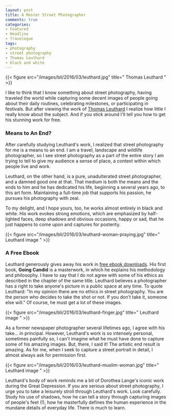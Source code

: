 ```yaml
---
layout: post
title: A Master Street Photographer
comments: true
categories:
- Featured
- Headline
- Travelogue
tags:
- photography
- street photography
- Thomas Leuthard
- black and white
---
```


{{< figure src="/images/bli/2016/03/leuthard.jpg" title=" Thomas Leuthard  " >}}

I like to think that I know something about street photography, having traveled the world while capturing some decent images of people going about their daily routines, celebrating milestones, or participating in festivals. But after viewing the work of [Thomas Leuthard](http://thomas.leuthard.photography/) I realize how little I really know about the subject. And if you stick around I'll tell you how to get his stunning work for free. 

<!--more-->

### Means to An End?

After carefully studying Leuthard's work, I realized that street photography for me is a means to an end. I am a travel, landscape and wildlife photographer, so I see street photography as a part of the entire story I am trying to tell to give my audience a sense of place, a context within which people live and work. 

Leuthard, on the other hand, is a pure, unadulterated street photographer, and a damned good one at that. That medium is both the means and the ends to him and he has dedicated his life, beginning a several years ago, to this art form. Maintaining a full-time job that supports his passion, he pursues his photography with zeal. 

To my delight, and I hope yours, too, he works almost entirely in black and white. His work evokes strong emotions, which are emphasized by half-lighted faces, deep shadows and obvious occasions, happy or sad, that he just happens to come upon and captures for posterity. 

{{< figure src="/images/bli/2016/03/leuthard-woman-praying.jpg" title=" Leuthard image  " >}}

### A Free Ebook

Leuthard generously gives away his work in [free ebook downloads](http://thomas.leuthard.photography/ebooks/). His first book, **Going Candid** is a masterwork, in which he explains his methodology and philosophy. I have to say that I do not agree with some of his ethics as described in the chapter of the same title. Leuthard believes a photographer has a right to take anyone's picture in a public space at any time. To quote Leuthard: "In my opinion there are no ethics in street photography. You are the person who decides to take the shot or not. If you don’t take it, someone else will." Of course, he must get a lot of these images.

{{< figure src="/images/bli/2016/03/leuthard-finger.jpg" title=" Leuthard image  " >}}

As a former newspaper photographer several lifetimes ago, I agree with his take... in principal. However, Leuthard's work is so intensely personal, sometimes painfully so, I can't imagine what he must have done to capture some of his amazing images. But, there, I said it! The artistic end result is amazing. As for me, when I seek to capture a street portrait in detail, I almost always ask for permission first. 

{{< figure src="/images/bli/2016/03/leuthard-muslim-woman.jpg" title=" Leuthard image  " >}}

Leuthard's body of work reminds me a bit of Dorothea Lange's iconic work during the Great Depression. If you are serious about street photography, I urge you to take a leisurely stroll through Leuthard's work. Look carefully. Study his use of shadows, how he can tell a story through capturing images of people's feet (!), how he masterfully defines the human experience in the mundane details of everyday life. There is much to learn. 













